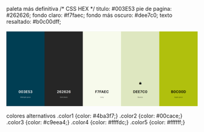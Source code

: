 
paleta más definitiva
/* CSS HEX */
titulo: #003E53
pie de pagina: #262626;
fondo claro: #f7faec;
fondo más oscuro: #dee7c0;
texto resaltado: #b0c00dff;


![alt text](paleta1.png)


colores alternativos
.color1 {color: #4ba3f7;}
.color2 {color: #00cace;}
.color3 {color: #c9eea4;}
.color4 {color: #ffffdc;}
.color5 {color: #ffffff;}
